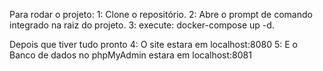 Para rodar o projeto:
1: Clone o repositório.
2: Abre o prompt de comando integrado na raiz do projeto.
3: execute: docker-compose up -d.

Depois que tiver tudo pronto
4: O site estara em localhost:8080
5: E o Banco de dados no phpMyAdmin estara em localhost:8081
